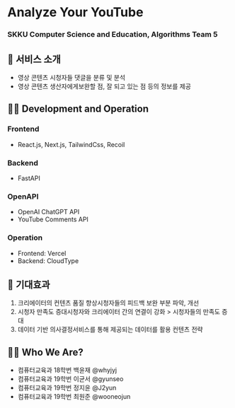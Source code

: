# Analyze Your YouTube
### SKKU Computer Science and Education, Algorithms Team 5

## 🌈 서비스 소개
- 영상 콘텐츠 시청자들 댓글을 분류 및 분석
- 영상 콘텐츠 생산자에게보완할 점, 잘 되고 있는 점 등의 정보를 제공
## 👩‍💻 Development and Operation

### Frontend
- React.js, Next.js, TailwindCss, Recoil

### Backend
- FastAPI

### OpenAPI

- OpenAI ChatGPT API
- YouTube Comments API

### Operation

- Frontend: Vercel
- Backend: CloudType
   
## 🧙 기대효과
1. 크리에이터의 컨텐츠 품질 향상시청자들의 피드백 보완 부분 파악, 개선
2. 시청자 만족도 증대시청자와 크리에이터 간의 연결이 강화 > 시청자들의 만족도 증대
3. 데이터 기반 의사결정서비스를 통해 제공되는 데이터를 활용 컨텐츠 전략

## 🙋‍♀️ Who We Are?
- 컴퓨터교육과 18학번 백윤재 @whyjyj
- 컴퓨터교육과 19학번 이균서 @gyunseo
- 컴퓨터교육과 19학번 정지윤 @J2yun
- 컴퓨터교육과 19학번 최원준 @wooneojun

